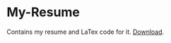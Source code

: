 # My-Resume
Contains my resume and LaTex code for it. [Download](http://bit.ly/Download_My_Resume).
